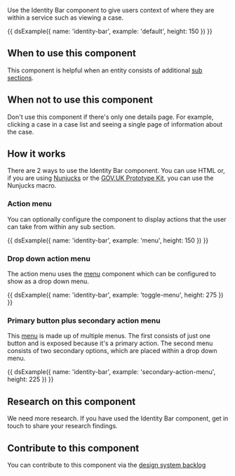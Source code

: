 Use the Identity Bar component to give users context of where they are within a service such as viewing a case.

{{ dsExample({
  name: 'identity-bar',
  example: 'default',
  height: 150
}) }}

## When to use this component

This component is helpful when an entity consists of additional [sub sections](/components/sub-navigation).

## When not to use this component

Don't use this component if there's only one details page. For example, clicking a case in a case list and seeing a single page of information about the case.

## How it works

There are 2 ways to use the Identity Bar component. You can use HTML or, if you are using [Nunjucks](https://mozilla.github.io/nunjucks/) or the [GOV.UK Prototype Kit](https://govuk-prototype-kit.herokuapp.com/), you can use the Nunjucks macro.

### Action menu

You can optionally configure the component to display actions that the user can take from within any sub section.

{{ dsExample({
  name: 'identity-bar',
  example: 'menu',
  height: 150
}) }}

### Drop down action menu

The action menu uses the [menu](/components/button-menu) component which can be configured to show as a drop down menu.

{{ dsExample({
  name: 'identity-bar',
  example: 'toggle-menu',
  height: 275
}) }}

### Primary button plus secondary action menu

This [menu](/components/button-menu) is made up of multiple menus. The first consists of just one button and is exposed because it's a primary action. The second menu consists of two secondary options, which are placed within a drop down menu.

{{ dsExample({
  name: 'identity-bar',
  example: 'secondary-action-menu',
  height: 225
}) }}

## Research on this component

We need more research. If you have used the Identity Bar component, get in touch to share your research findings.

## Contribute to this component

You can contribute to this component via the [design system backlog](https://github.com/ministryofjustice/moj-design-system-backlog/issues/38)